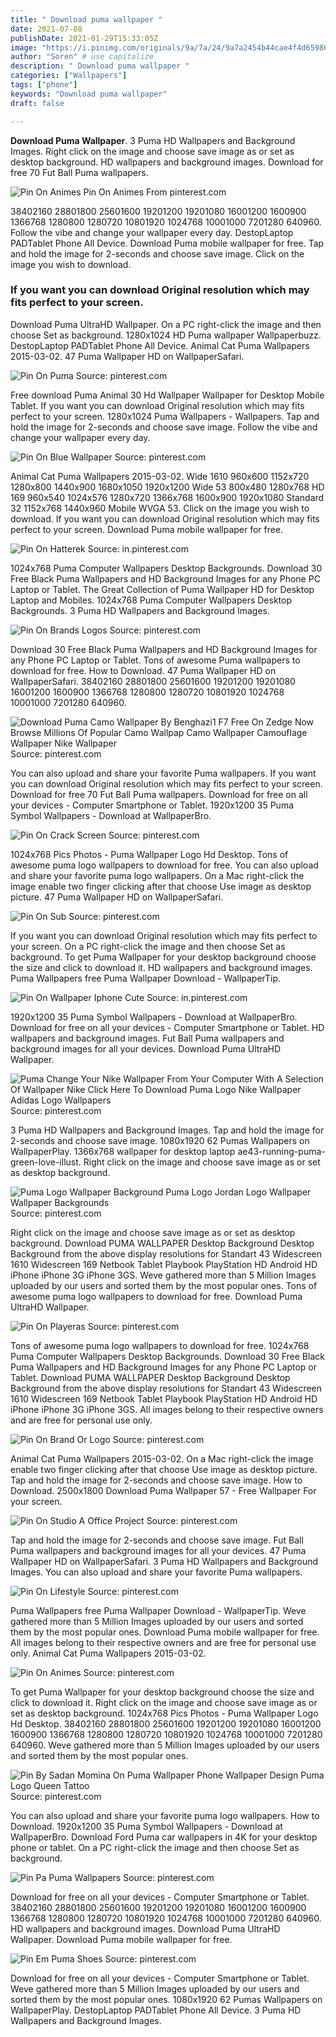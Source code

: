 ```yaml
---
title: " Download puma wallpaper "
date: 2021-07-08
publishDate: 2021-01-29T15:33:05Z
image: "https://i.pinimg.com/originals/9a/7a/24/9a7a2454b44cae4f4d65986e6951fcb3.jpg"
author: "Soren" # use capitalize
description: " Download puma wallpaper "
categories: ["Wallpapers"]
tags: ["phone"]
keywords: "Download puma wallpaper"
draft: false

---
```



**Download Puma Wallpaper**. 3 Puma HD Wallpapers and Background Images. Right click on the image and choose save image as or set as desktop background. HD wallpapers and background images. Download for free 70 Fut Ball Puma wallpapers.

![Pin On Animes](https://i.pinimg.com/originals/61/f7/9a/61f79a9dee1dcd95e2e2bf0c5125dbc7.jpg "Pin On Animes")
Pin On Animes From pinterest.com


38402160 28801800 25601600 19201200 19201080 16001200 1600900 1366768 1280800 1280720 10801920 1024768 10001000 7201280 640960. Follow the vibe and change your wallpaper every day. DestopLaptop PADTablet Phone All Device. Download Puma mobile wallpaper for free. Tap and hold the image for 2-seconds and choose save image. Click on the image you wish to download.

### If you want you can download Original resolution which may fits perfect to your screen.

Download Puma UltraHD Wallpaper. On a PC right-click the image and then choose Set as background. 1280x1024 HD Puma wallpaper Wallpaperbuzz. DestopLaptop PADTablet Phone All Device. Animal Cat Puma Wallpapers 2015-03-02. 47 Puma Wallpaper HD on WallpaperSafari.


![Pin On Puma](https://i.pinimg.com/originals/5a/2a/a7/5a2aa792414b029e348f594eac3f4045.jpg "Pin On Puma")
Source: pinterest.com

Free download Puma Animal 30 Hd Wallpaper Wallpaper for Desktop Mobile Tablet. If you want you can download Original resolution which may fits perfect to your screen. 1280x1024 Puma Wallpapers - Wallpapers. Tap and hold the image for 2-seconds and choose save image. Follow the vibe and change your wallpaper every day.

![Pin On Blue Wallpaper](https://i.pinimg.com/originals/af/8d/d3/af8dd3788593e71a70f592d7e4a46c47.jpg "Pin On Blue Wallpaper")
Source: pinterest.com

Animal Cat Puma Wallpapers 2015-03-02. Wide 1610 960x600 1152x720 1280x800 1440x900 1680x1050 1920x1200 Wide 53 800x480 1280x768 HD 169 960x540 1024x576 1280x720 1366x768 1600x900 1920x1080 Standard 32 1152x768 1440x960 Mobile WVGA 53. Click on the image you wish to download. If you want you can download Original resolution which may fits perfect to your screen. Download Puma mobile wallpaper for free.

![Pin On Hatterek](https://i.pinimg.com/736x/b8/81/07/b881070972b4a801b72a2a68f72bf6cf.jpg "Pin On Hatterek")
Source: in.pinterest.com

1024x768 Puma Computer Wallpapers Desktop Backgrounds. Download 30 Free Black Puma Wallpapers and HD Background Images for any Phone PC Laptop or Tablet. The Great Collection of Puma Wallpaper HD for Desktop Laptop and Mobiles. 1024x768 Puma Computer Wallpapers Desktop Backgrounds. 3 Puma HD Wallpapers and Background Images.

![Pin On Brands Logos](https://i.pinimg.com/originals/53/f6/91/53f691bef7da7fe0e677ac08b171c850.jpg "Pin On Brands Logos")
Source: pinterest.com

Download 30 Free Black Puma Wallpapers and HD Background Images for any Phone PC Laptop or Tablet. Tons of awesome Puma wallpapers to download for free. How to Download. 47 Puma Wallpaper HD on WallpaperSafari. 38402160 28801800 25601600 19201200 19201080 16001200 1600900 1366768 1280800 1280720 10801920 1024768 10001000 7201280 640960.

![Download Puma Camo Wallpaper By Benghazi1 F7 Free On Zedge Now Browse Millions Of Popular Camo Wallpap Camo Wallpaper Camouflage Wallpaper Nike Wallpaper](https://i.pinimg.com/736x/13/29/1e/13291e8d5898eaba3e6b6b72343c75a4.jpg "Download Puma Camo Wallpaper By Benghazi1 F7 Free On Zedge Now Browse Millions Of Popular Camo Wallpap Camo Wallpaper Camouflage Wallpaper Nike Wallpaper")
Source: pinterest.com

You can also upload and share your favorite Puma wallpapers. If you want you can download Original resolution which may fits perfect to your screen. Download for free 70 Fut Ball Puma wallpapers. Download for free on all your devices - Computer Smartphone or Tablet. 1920x1200 35 Puma Symbol Wallpapers - Download at WallpaperBro.

![Pin On Crack Screen](https://i.pinimg.com/originals/a9/60/90/a96090dbc571afff7c2a6bc0dc05a4c4.jpg "Pin On Crack Screen")
Source: pinterest.com

1024x768 Pics Photos - Puma Wallpaper Logo Hd Desktop. Tons of awesome puma logo wallpapers to download for free. You can also upload and share your favorite puma logo wallpapers. On a Mac right-click the image enable two finger clicking after that choose Use image as desktop picture. 47 Puma Wallpaper HD on WallpaperSafari.

![Pin On Sub](https://i.pinimg.com/originals/9d/a3/2d/9da32d9c55dc5e2b000692be4e85f1a3.jpg "Pin On Sub")
Source: pinterest.com

If you want you can download Original resolution which may fits perfect to your screen. On a PC right-click the image and then choose Set as background. To get Puma Wallpaper for your desktop background choose the size and click to download it. HD wallpapers and background images. Puma Wallpapers free Puma Wallpaper Download - WallpaperTip.

![Pin On Wallpaper Iphone Cute](https://i.pinimg.com/originals/1f/fc/9b/1ffc9be422ebd19221d262979920aeb6.jpg "Pin On Wallpaper Iphone Cute")
Source: in.pinterest.com

1920x1200 35 Puma Symbol Wallpapers - Download at WallpaperBro. Download for free on all your devices - Computer Smartphone or Tablet. HD wallpapers and background images. Fut Ball Puma wallpapers and background images for all your devices. Download Puma UltraHD Wallpaper.

![Puma Change Your Nike Wallpaper From Your Computer With A Selection Of Wallpaper Nike Click Here To Download Puma Logo Nike Wallpaper Adidas Logo Wallpapers](https://i.pinimg.com/474x/a7/ff/7e/a7ff7e1f9bb74e9e89fd9f0a295c1af8.jpg "Puma Change Your Nike Wallpaper From Your Computer With A Selection Of Wallpaper Nike Click Here To Download Puma Logo Nike Wallpaper Adidas Logo Wallpapers")
Source: pinterest.com

3 Puma HD Wallpapers and Background Images. Tap and hold the image for 2-seconds and choose save image. 1080x1920 62 Pumas Wallpapers on WallpaperPlay. 1366x768 wallpaper for desktop laptop ae43-running-puma-green-love-illust. Right click on the image and choose save image as or set as desktop background.

![Puma Logo Wallpaper Background Puma Logo Jordan Logo Wallpaper Wallpaper Backgrounds](https://i.pinimg.com/originals/a4/fb/5d/a4fb5d7dce8083515adc86918650fa41.jpg "Puma Logo Wallpaper Background Puma Logo Jordan Logo Wallpaper Wallpaper Backgrounds")
Source: pinterest.com

Right click on the image and choose save image as or set as desktop background. Download PUMA WALLPAPER Desktop Background Desktop Background from the above display resolutions for Standart 43 Widescreen 1610 Widescreen 169 Netbook Tablet Playbook PlayStation HD Android HD iPhone iPhone 3G iPhone 3GS. Weve gathered more than 5 Million Images uploaded by our users and sorted them by the most popular ones. Tons of awesome puma logo wallpapers to download for free. Download Puma UltraHD Wallpaper.

![Pin On Playeras](https://i.pinimg.com/originals/8e/59/a9/8e59a98a3bf6b249436ceb27d6213fd3.jpg "Pin On Playeras")
Source: pinterest.com

Tons of awesome puma logo wallpapers to download for free. 1024x768 Puma Computer Wallpapers Desktop Backgrounds. Download 30 Free Black Puma Wallpapers and HD Background Images for any Phone PC Laptop or Tablet. Download PUMA WALLPAPER Desktop Background Desktop Background from the above display resolutions for Standart 43 Widescreen 1610 Widescreen 169 Netbook Tablet Playbook PlayStation HD Android HD iPhone iPhone 3G iPhone 3GS. All images belong to their respective owners and are free for personal use only.

![Pin On Brand Or Logo](https://i.pinimg.com/originals/c6/78/7a/c6787ae6712b83943efc5ddd536ed798.jpg "Pin On Brand Or Logo")
Source: pinterest.com

Animal Cat Puma Wallpapers 2015-03-02. On a Mac right-click the image enable two finger clicking after that choose Use image as desktop picture. Tap and hold the image for 2-seconds and choose save image. How to Download. 2500x1800 Download Puma Wallpaper 57 - Free Wallpaper For your screen.

![Pin On Studio A Office Project](https://i.pinimg.com/originals/64/eb/ba/64ebbaee6bdef451998033ce96dda68d.jpg "Pin On Studio A Office Project")
Source: pinterest.com

Tap and hold the image for 2-seconds and choose save image. Fut Ball Puma wallpapers and background images for all your devices. 47 Puma Wallpaper HD on WallpaperSafari. 3 Puma HD Wallpapers and Background Images. You can also upload and share your favorite Puma wallpapers.

![Pin On Lifestyle](https://i.pinimg.com/originals/db/bd/db/dbbddbcd74269bb29f5e94f5a0aee73c.jpg "Pin On Lifestyle")
Source: pinterest.com

Puma Wallpapers free Puma Wallpaper Download - WallpaperTip. Weve gathered more than 5 Million Images uploaded by our users and sorted them by the most popular ones. Download Puma mobile wallpaper for free. All images belong to their respective owners and are free for personal use only. Animal Cat Puma Wallpapers 2015-03-02.

![Pin On Animes](https://i.pinimg.com/originals/61/f7/9a/61f79a9dee1dcd95e2e2bf0c5125dbc7.jpg "Pin On Animes")
Source: pinterest.com

To get Puma Wallpaper for your desktop background choose the size and click to download it. Right click on the image and choose save image as or set as desktop background. 1024x768 Pics Photos - Puma Wallpaper Logo Hd Desktop. 38402160 28801800 25601600 19201200 19201080 16001200 1600900 1366768 1280800 1280720 10801920 1024768 10001000 7201280 640960. Weve gathered more than 5 Million Images uploaded by our users and sorted them by the most popular ones.

![Pin By Sadan Momina On Puma Wallpaper Phone Wallpaper Design Puma Logo Queen Tattoo](https://i.pinimg.com/564x/0d/9a/22/0d9a2240081604c4163806573085b3fa.jpg "Pin By Sadan Momina On Puma Wallpaper Phone Wallpaper Design Puma Logo Queen Tattoo")
Source: pinterest.com

You can also upload and share your favorite puma logo wallpapers. How to Download. 1920x1200 35 Puma Symbol Wallpapers - Download at WallpaperBro. Download Ford Puma car wallpapers in 4K for your desktop phone or tablet. On a PC right-click the image and then choose Set as background.

![Pin Pa Puma Wallpapers](https://i.pinimg.com/originals/83/b0/cc/83b0cc7ad38a773cc7805b3d97aaebc2.jpg "Pin Pa Puma Wallpapers")
Source: pinterest.com

Download for free on all your devices - Computer Smartphone or Tablet. 38402160 28801800 25601600 19201200 19201080 16001200 1600900 1366768 1280800 1280720 10801920 1024768 10001000 7201280 640960. HD wallpapers and background images. Download Puma UltraHD Wallpaper. Download Puma mobile wallpaper for free.

![Pin Em Puma Shoes](https://i.pinimg.com/originals/9a/7a/24/9a7a2454b44cae4f4d65986e6951fcb3.jpg "Pin Em Puma Shoes")
Source: pinterest.com

Download for free on all your devices - Computer Smartphone or Tablet. Weve gathered more than 5 Million Images uploaded by our users and sorted them by the most popular ones. 1080x1920 62 Pumas Wallpapers on WallpaperPlay. DestopLaptop PADTablet Phone All Device. 3 Puma HD Wallpapers and Background Images.

